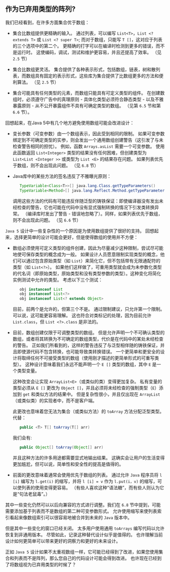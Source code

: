 ## 作为已弃用类型的阵列?

我们已经看到，在许多方面集合优于数组：

   - 集合比数组提供更精确的输入。 通过列表，可以编写 `List<T>`，`List <? extends T>` 或 `List <? super T>`; 而对于数组，只能写 `T []`，这对应于列表的三个选项中的第二个。 更精确的打字可以在编译时检测到更多的错误，而不是运行时。 这使编码，调试，测试和维护更容易，并且还提高了效率。 （见 `2.5` 节）
   
   - 集合比数组更灵活。 集合提供了各种表示形式，包括数组，链表，树和散列表，而数组具有固定的表示形式，这些库为集合提供了比数组更多的方法和便利算法。 （见 `2.5` 节）
   
   - 集合可能具有任何类型的元素，而数组只能具有可定义类型的组件。 在创建数组时，必须遵守广告中的真理原则 - 具体化类型必须符合静态类型 - 以及不雅暴露原则 - 从不公开暴露组件不具有可确定类型的数组。 （见第 `6.5` 节和第 `6.6` 节）。

回想起来，在Java 5中有几个地方避免使用数组可能会改进设计：

   - 变长参数（可变参数）由一个数组表示，因此受到相同的限制。 如果可变参数绑定到不可确定类型的实参，则会发出一个通用数组创建警告（这引发了与未检查警告相同的担忧）。 例如，函数 `Arrays.asList` 需要一个可变参数。 使用此函数返回 `List<Integer>` 类型的结果没有任何困难，但创建类型为 `List<List <Integer >>` 或类型为 `List <E>` 的结果存在问题。 如果列表优先于数组，则不会出现此问题。 （见 `6.8` 节）
   
   - Java库中的某些方法的签名违反了不雅曝光原则：
   
      ```java
         TypeVariable<Class<T>>[] java.lang.Class.getTypeParameters()
         TypeVariable<Method>[] java.lang.Reflect.Method.getTypeParameters()
      ```
   
     调用这些方法的代码有可能违反伴随泛型的铸铁保证：即使编译器没有发出未经检查的警告，它也可能在代码中没有显式强制转换的情况下引发类转换异常。 （编译库时发出了警告 - 错误地忽略了）。同样，如果列表优先于数组，则不会出现此问题。 （见 `6.6` 节）
	  
`Java 5` 设计中一些复杂性的一个原因是为使用数组提供了很好的支持。 回想起来，选择更简单的设计可能会更好，但是使得数组的使用并不方便：	  

   - 数组必须使用可定义类型的组件创建，因此为尽量减少这种限制，尝试尽可能地使可保存类型的概念成为一般。 如果设计人员愿意限制实现类型的概念，他们可以通过包含原始类型（如 `List`）来简化它，但不包括带有无限通配符的类型（如 `List<?>`）。 如果他们这样做了，可重用类型就会成为未参数化类型的代名词（即原始类型，原始类型和没有类型参数的类型）。这种变化将简化实例测试中允许的类型。 考虑以下三个测试：
   	  
       ```java
          obj instanceof List
          obj instanceof List<?>
          obj instanceof List<? extends Object>
       ```
     
     目前，前两个是允许的，但第三个不是。 通过限制建议，只允许第一个限制。 可以说，这可能更容易理解。 这也符合对类标记的处理，因为目前允许 `List.class`，但 `List <?>.class` 是非法的。
     
   - 目前，数组创建仅限于可调整类型的数组。 但是允许声明一个不可确认类型的数组，或者将其转换为不可确定的数组类型，代价是在代码中的某处未经检查的警告。 正如我们所看到的，这样的警告违反了与泛型相伴随的铸铁保证，并且即使源代码不包含转换，也可能导致类转换错误。
     一个更简单和更安全的设计将取缔任何不可接受类型的数组（使用刚才描述的更简单形式的可重写类型）。 这种设计意味着我们永远不能声明一个 `E []` 类型的数组，其中 `E` 是一个类型变量。  
     
     这种改变会让实现 `ArrayList<E>`（或类似的类）变得更加复杂。 私有变量的类型必须从 `E []` 更改为 `Object []`，并且必须将未经检查的强制类型（`E`）添加到 `get` 和类似方法的结果中。 但是复杂性很小，并且仅出现在 `ArrayList`（或类似类）的实现者中，而不是客户端。
   
     此更改也意味着您无法为集合（或类似方法）的 `toArray` 方法分配泛型类型。 代替：
     
     ```java
        public <T> T[] toArray(T[] arr)
     ```
     
     我们会有:
     
     ```java
        public Object[] toArray(Object[] arr)
     ```
     
     并且这种方法的许多用途都需要显式地输出结果。 这确实会让用户的生活变得更加尴尬，但可以说，简单性和安全性的提高是值得的。
     
   - 前面的更改意味着通常会使用优先于数组的列表。 通过允许 `Java` 程序员将 `l [i]` 编写为 `l.get(i)` 的缩写，并将 `l [i] = v` 作为 `l.put(i，v)` 的缩写，可以使列表的使用变得更容易。 （有些人喜欢这种“语法糖”，而有些人则认为它是“句法老鼠毒”。）  
   
其中一些变化仍然可以以后向兼容的方式进行调整。我们在 `6.8` 节中提到，可能需要添加基于列表而不是数组的第二种可变参数形式。 允许使用缩写来使列表索引看起来像数组索引可以很容易地被合并到未来的 `Java` 版本中。

但是其中一些变化的窗口已经关闭。 太多用户使用通用 `toArrays` 编写代码以允许恢复到非通用版本。 尽管如此，记录这种替代设计似乎是值得的。 也许理解当前设计如何更简单可以带来更好的洞察力和更好的未来设计。

正如 `Java 5` 设计如果不太重视数组一样，它可能已经得到了改进，如果您使用集合和列表而不是阵列，那么您自己的代码设计可能会得到改进。 也许现在已经到了将数组视为已弃用类型的时候了？   
  
  
  
  
  
  
  
  
  
  
  
  
  
  
  
  
  
  
  
  
  
  
  
  
  
  
  
  
  
  
  
  
  
  
  
  
  